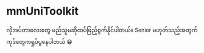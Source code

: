 # mmUniToolkit

လိုအပ်တာလေးတွေ မည်သူမဆိုထပ်ဖြည့်စွက်နိုင်ပါတယ်။
Senior မဟုတ်သည့်အတွက် ကုဒ်တွေကရှုပ်ပွနေပါတယ် 😁

